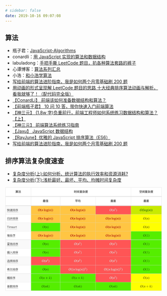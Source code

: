 ```yaml
---
# sidebar: false
date: 2019-10-16 09:07:08
---
```


## 算法

- 瓶子君：[JavaScript-Algorithms](https://github.com/sisterAn/JavaScript-Algorithms)
- conardli：[用 JavaScript 实现的算法和数据结构](http://www.conardli.top/docs/algorithm/)
- labuladong：[手把手撕 LeetCode 题目，扒各种算法套路的裤子](https://github.com/labuladong/fucking-algorithm)
- 心谭博客：[算法系列汇总](https://xxoo521.com/algorithm/)
- 小浩：[和小浩学算法](https://github.com/geekxh/hello-algorithm?utm_source=gold_browser_extension)
- [写给前端的算法进阶指南，我是如何两个月零基础刷 200 题](https://juejin.im/post/5f05087cf265da22d466f60f)
- [用动画的形式呈现解 LeetCode 题目的思路 十大经典排序算法动画与解析，看我就够了！（配代码完全版）](https://github.com/MisterBooo/LeetCodeAnimation)
- [【ConardLi】 前端该如何准备数据结构和算法？](https://juejin.im/post/5d5b307b5188253da24d3cd1)
- [【前端瓶子君】 10 问 10 答，带你快速入门前端算法](https://juejin.im/post/5e92f8bcf265da47f60eb3b1)
- [【神三元】 (1.8w 字)负重前行，前端工程师如何系统练习数据结构和算法？【上】](https://juejin.im/post/5e2f88156fb9a02fdd38a184)
- [【神三元】 前端算法系统练习指南](http://47.98.159.95/leetcode-js/nav/)
- [【Jaxu】 JavaScript 数据结构](https://www.cnblogs.com/jaxu/tag/JavaScript%E6%95%B0%E6%8D%AE%E7%BB%93%E6%9E%84/)
- [【RayJune】优雅的 JavaScript 排序算法（ES6）](https://juejin.im/post/5ab62ec36fb9a028cf326c49)
- [写给前端的算法进阶指南，我是如何两个月零基础刷 200 题](https://juejin.im/post/5f05087cf265da22d466f60f)

## 排序算法复杂度速查

- [复杂度分析(上):如何分析、统计算法的执行效率和资源消耗?](https://juejin.im/post/5cefa484f265da1bd1463cae)
- [复杂度分析(下):浅析最好、最坏、平均、均摊时间复杂度](https://juejin.im/post/5cf3560c6fb9a07ebb051c03)

![](../../assets/algorithm/complexity/sort.png)
